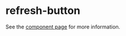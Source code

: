 refresh-button
============

See the [component page](http://richiksc.github.io/refresh-button) for more information.



